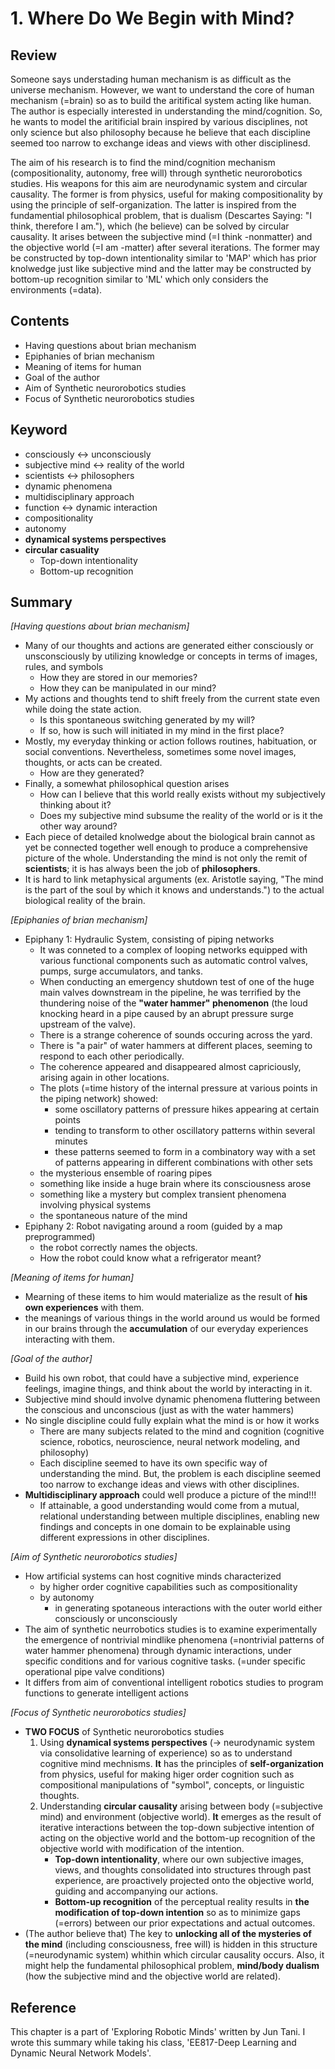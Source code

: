 # 1. Where Do We Begin with Mind?

## Review
Someone says understading human mechanism is as difficult as the universe mechanism. However, we want to understand the core of human mechanism (=brain) so as to build the aritifical system acting like human. The author is especially interested in understanding the mind/cognition. So, he wants to model the aritificial brain inspired by various disciplines, not only science but also philosophy because he believe that each discipline seemed too narrow to exchange ideas and views with other disciplinesd. 

The aim of his research is to find the mind/cognition mechanism (compositionality, autonomy, free will) through synthetic neurorobotics studies. His weapons for this aim are neurodynamic system and circular causality. The former is from physics, useful for making compositionality by using the principle of self-organization. The latter is inspired from the fundamential philosophical problem, that is dualism (Descartes Saying: "I think, therefore I am."), which (he believe) can be solved by circular causality. It arises between the subjective mind (=I think -nonmatter) and the objective world (=I am -matter) after several iterations. The former may be constructed by top-down intentionality similar to 'MAP' which has prior knolwedge just like subjective mind and the latter may be constructed by bottom-up recognition similar to 'ML' which only considers the environments (=data). 

## Contents
* Having questions about brian mechanism
* Epiphanies of brian mechanism
* Meaning of items for human
* Goal of the author
* Aim of Synthetic neurorobotics studies
* Focus of Synthetic neurorobotics studies

## Keyword
* consciously <-> unconsciously
* subjective mind <-> reality of the world
* scientists <-> philosophers
* dynamic phenomena 
* multidisciplinary approach
* function <-> dynamic interaction
* compositionality
* autonomy
* **dynamical systems perspectives**
* **circular casuality**
  * Top-down intentionality
  * Bottom-up recognition



## Summary
_[Having questions about brian mechanism]_
* Many of our thoughts and actions are generated either consciously or unsconsciously by utilizing knowledge or concepts in terms of images, rules, and symbols
   * How they are stored in our memories?
   * How they can be manipulated in our mind?
* My actions and thoughts tend to shift freely from the current state even while doing the state action.  
   * Is this spontaneous switching generated by my will?
   * If so, how is such will initiated in my mind in the first place?
* Mostly, my everyday thinking or action follows routines, habituation, or social conventions. Nevertheless, sometimes some novel images, thoughts, or acts can be created.
   * How are they generated?
* Finally, a somewhat philosophical question arises
   * How can I believe that this world really exists without my subjectively thinking about it?
   * Does my subjective mind subsume the reality of the world or is it the other way around?
* Each piece of detailed knolwedge about the biological brain cannot as yet be connected together well enough to produce a comprehensive picture of the whole. Understanding the mind is not only the remit of **scientists**; it is has always been the job of **philosophers**.
* It is hard to link metaphysical arguments (ex. Aristotle saying, "The mind is the part of the soul by which it knows and understands.") to the actual biological reality of the brain.

_[Epiphanies of brian mechanism]_
* Epiphany 1: Hydraulic System, consisting of piping networks
   * It was conneted to a complex of looping networks equipped with various functional components such as automatic control valves, pumps, surge accumulators, and tanks.
   * When conducting an emergency shutdown test of one of the huge main valves downstream in the pipeline, he was terrified by the thundering noise of the **"water hammer" phenomenon** (the loud knocking heard in a pipe caused by an abrupt pressure surge upstream of the valve).
   * There is a strange coherence of sounds occuring across the yard.
   * There is "a pair" of water hammers at different places, seeming to respond to each other periodically.
   * The coherence appeared and disappeared almost capriciously, arising again in other locations. 
   * The plots (=time history of the internal pressure at various points in the piping network) showed:
      * some oscillatory patterns of pressure hikes appearing at certain points 
      * tending to transform to other oscillatory patterns within several minutes
      * these patterns seemed to form in a combinatory way with a set of patterns appearing in different combinations with other sets
   *  the mysterious ensemble of roaring pipes
   * something like inside a huge brain where its consciousness arose
   * something like a mystery but complex transient phenomena involving physical systems
   * the spontaneous nature of the mind
* Epiphany 2: Robot navigating around a room (guided by a map preprogrammed)
   * the robot correctly names the objects.
   * How the robot could know what a refrigerator meant?
   
_[Meaning of items for human]_
* Mearning of these items to him would materialize as the result of **his own experiences** with them.
* the meanings of various things in the world around us would be formed in our brains through the **accumulation** of our everyday experiences interacting with them.

_[Goal of the author]_
* Build his own robot, that could have a subjective mind, experience feelings, imagine things, and think about the world by interacting in it.
* Subjective mind should involve dynamic phenomena fluttering between the conscious and unconscious (just as with the water hammers)
* No single discipline could fully explain what the mind is or how it works
   * There are many subjects related to the mind and cognition (cognitive science, robotics, neuroscience, neural network modeling, and philosophy)
   * Each discipline seemed to have its own specific way of understanding the mind. But, the problem is each discipline seemed too narrow to exchange ideas and views with other disciplines.
* **Multidisciplinary approach** could well produce a picture of the mind!!!
   * If attainable, a good understanding would come from a mutual, relational understanding between multiple disciplines, enabling new findings and concepts in one domain to be explainable using different expressions in other disciplines.
   
_[Aim of Synthetic neurorobotics studies]_
* How artificial systems can host cognitive minds characterized
   * by higher order cognitive capabilities such as compositionality
   * by autonomy 
      * in generating spotaneous interactions with the outer world either consciously or unconsciously
* The aim of synthetic neurrobotics studies is to examine experimentally the emergence of nontrivial mindlike phenomena (=nontrivial patterns of water hammer phenomena) through dynamic interactions, under specific conditions and for various cognitive tasks. (=under specific operational pipe valve conditions) 
* It differs from aim of conventional intelligent robotics studies to program functions to generate intelligent actions

_[Focus of Synthetic neurorobotics studies]_
* **TWO FOCUS** of Synthetic neurorobotics studies
  1. Using **dynamical systems perspectives** (-> neurodynamic system via consolidative learning of experience) so as to understand cognitive mind mechnisms. **It** has the principles of **self-organization** from physics, useful for making higer order cognition such as compositional manipulations of "symbol", concepts, or linguistic thoughts. 
  2. Understanding **circular causality** arising between body (=subjective mind) and environment (objective world). **It** emerges as the result of iterative interactions between the top-down subjective intention of acting on the objective world and the bottom-up recognition of the objective world with modification of the intention. 
      * **Top-down intentionality**, where our own subjective images, views, and thoughts consolidated into structures through past experience, are proactively projected onto the objective world, guiding and accompanying our actions.
      * **Bottom-up recognition** of the perceptual reality results in **the modification of top-down intention** so as to minimize gaps (=errors) between our prior expectations and actual outcomes.
* (The author believe that) The key to **unlocking all of the mysteries of the mind** (including consciousness, free will) is hidden in this structure (=neurodynamic system) whithin which circular causality occurs. Also, it might help the fundamental philosophical problem, **mind/body dualism** (how the subjective mind and the objective world are related). 


## Reference
This chapter is a part of 'Exploring Robotic Minds' written by Jun Tani. I wrote this summary while taking his class, 'EE817-Deep Learning and Dynamic Neural Network Models'. 
